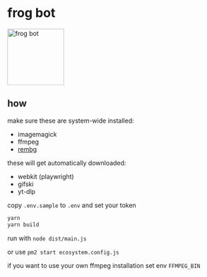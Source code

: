 # frog bot

<img alt="frog bot" width="128" src="https://cdn.discordapp.com/avatars/977105048305807390/1f0478dd7208222a1fc140f9b032d604.png?size=512" />

## how

make sure these are system-wide installed:

-   imagemagick
-   ffmpeg
-   [rembg](https://pypi.org/project/rembg/)

these will get automatically downloaded:

-   webkit (playwright)
-   gifski
-   yt-dlp

copy `.env.sample` to `.env` and set your token

```bash
yarn
yarn build
```

run with `node dist/main.js`

or use `pm2 start ecosystem.config.js`

if you want to use your own ffmpeg installation set env `FFMPEG_BIN`
